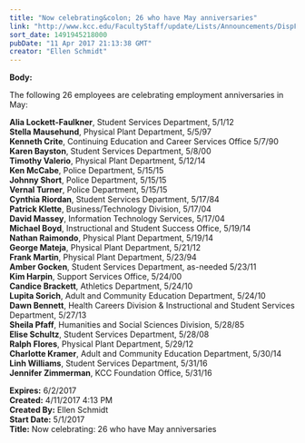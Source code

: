 ```yaml
---
title: "Now celebrating&colon; 26 who have May anniversaries"
link: "http://www.kcc.edu/FacultyStaff/update/Lists/Announcements/DispForm.aspx?ID=2417"
sort_date: 1491945218000
pubDate: "11 Apr 2017 21:13:38 GMT"
creator: "Ellen Schmidt"
---
```


<div><b>Body:</b> <div class="ExternalClass4A33FD0A513C4340A3DC97DA8EF7AB28"><p>​The following 26 employees are celebrating employment anniversaries in May:</p>
<p><strong>Alia Lockett-Faulkner</strong>, Student Services Department, 5/1/12<br /><strong>Stella Mausehund</strong>, Physical Plant Department, 5/5/97<br /><strong>Kenneth Crite</strong>, Continuing Education and Career Services Office 5/7/90<br /><strong>Karen Bayston</strong>, Student Services Department, 5/8/00<br /><strong>Timothy Valerio</strong>, Physical Plant Department, 5/12/14<br /><strong>Ken McCabe</strong>, Police Department, 5/15/15<br /><strong>Johnny Short</strong>, Police Department, 5/15/15<br /><strong>Vernal Turner</strong>, Police Department, 5/15/15<br /><strong>Cynthia Riordan</strong>, Student Services Department, 5/17/84<br /><strong>Patrick Klette</strong>, Business/Technology Division, 5/17/04<br /><strong>David Massey</strong>, Information Technology Services, 5/17/04<br /><strong>Michael Boyd</strong>, Instructional and Student Success Office, 5/19/14<br /><strong>Nathan Raimondo</strong>, Physical Plant Department, 5/19/14<br /><strong>George Mateja</strong>, Physical Plant Department, 5/21/12<br /><strong>Frank Martin</strong>, Physical Plant Department, 5/23/94<br /><strong>Amber Gocken</strong>, Student Services Department, as-needed 5/23/11<br /><strong>Kim Harpin</strong>, Support Services Office, 5/24/00<br /><strong>Candice Brackett</strong>, Athletics Department, 5/24/10<br /><strong>Lupita Sorich</strong>, Adult and Community Education Department, 5/24/10<br /><strong>Dawn Bennett</strong>, Health Careers Division &amp; Instructional and Student Services Department, 5/27/13<br /><strong>Sheila Pfaff</strong>, Humanities and Social Sciences Division, 5/28/85<br /><strong>Elise Schultz</strong>, Student Services Department, 5/28/08<br /><strong>Ralph Flores</strong>, Physical Plant Department, 5/29/12<br /><strong>Charlotte Kramer</strong>, Adult and Community Education Department, 5/30/14<br /><strong>Linh Williams</strong>, Student Services Department, 5/31/16<br /><strong>Jennifer Zimmerman</strong>, KCC Foundation Office, 5/31/16</p></div></div>
<div><b>Expires:</b> 6/2/2017</div>
<div><b>Created:</b> 4/11/2017 4:13 PM</div>
<div><b>Created By:</b> Ellen Schmidt</div>
<div><b>Start Date:</b> 5/1/2017</div>
<div><b>Title:</b> Now celebrating: 26 who have May anniversaries</div>
